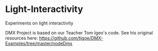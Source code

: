 # Light-Interactivity
Experiments on light interactivity 

DMX Project is based on our Teacher Tom Igeo's code. 
See his original resources here: https://github.com/tigoe/DMX-Examples/tree/master/nodeDmx
